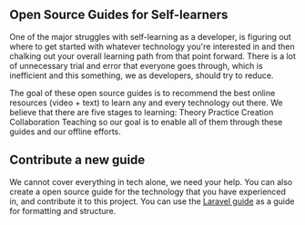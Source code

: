 ## Open Source Guides for Self-learners

One of the major struggles with self-learning as a developer, is figuring out where to get started with whatever technology you're interested in and then chalking out your overall learning path from that point forward. There is a lot of unnecessary trial and error that everyone goes through, which is inefficient and this something, we as developers, should try to reduce.

The goal of these open source guides is to recommend the best online resources (video + text) to learn any and every technology out there. We believe that there are five stages to learning:
Theory
Practice
Creation
Collaboration
Teaching so our goal is to enable all of them through these guides and our offline efforts.

## Contribute a new guide
We cannot cover everything in tech alone, we need your help. You can also create a open source guide for the technology that you have experienced in, and contribute it to this project. You can use the [Laravel guide](https://github.com/coderplex/learn/blob/master/web-dev/Backend/Learn-Laravel.md) as a guide for formatting and structure. 
